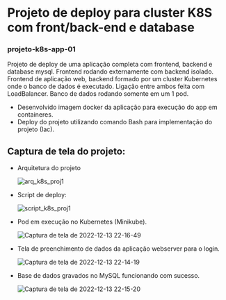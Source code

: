 
# Projeto de deploy para cluster K8S com front/back-end e database
### projeto-k8s-app-01

Projeto de deploy de uma aplicação completa com frontend, backend e database mysql.
Frontend rodando externamente com backend isolado. 
Frontend de aplicação web, backend formado por um cluster Kubernetes onde o banco de dados é executado. Ligação entre ambos feita com LoadBalancer. Banco de dados rodando somente em um 1 pod. 

* Desenvolvido imagem docker da aplicação para execução do app em containeres.
* Deploy do projeto utilizando comando Bash para implementação do projeto (Iac).


## Captura de tela do projeto:

- Arquitetura do projeto

  ![arq_k8s_proj1](https://user-images.githubusercontent.com/105304356/218828185-fc7210c5-76f0-4670-bd77-c396913de048.png)

- Script de deploy:
  
  ![script_k8s_proj1](https://user-images.githubusercontent.com/105304356/218829044-8b305bbf-d92e-4018-add5-ec2d426c5edf.png)

- Pod em execução no Kubernetes (Minikube).
  
  ![Captura de tela de 2022-12-13 22-16-49](https://user-images.githubusercontent.com/105304356/207484957-36f5b1f7-a355-4178-874b-646756cff09d.png) 

- Tela de preenchimento de dados da aplicação webserver para o login.
  
  ![Captura de tela de 2022-12-13 22-14-19](https://user-images.githubusercontent.com/105304356/207484964-9cbfdd78-7155-4206-9656-d7afd0ab0fd3.png)

- Base de dados gravados no MySQL funcionando com sucesso.
  
  ![Captura de tela de 2022-12-13 22-15-20](https://user-images.githubusercontent.com/105304356/207484963-6493d5d6-8e7d-44d1-bb67-12d5102e85d8.png)
